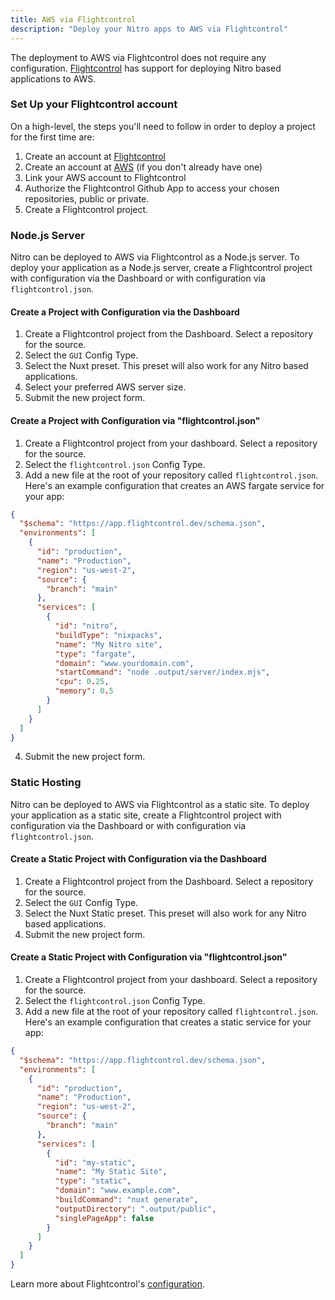 ```yaml
---
title: AWS via Flightcontrol
description: "Deploy your Nitro apps to AWS via Flightcontrol"
---
```


The deployment to AWS via Flightcontrol does not require any configuration. [Flightcontrol](https://flightcontrol.dev?ref=nitro) has support for deploying Nitro based applications to AWS.

### Set Up your Flightcontrol account

On a high-level, the steps you'll need to follow in order to deploy a project for the first time are:

1. Create an account at [Flightcontrol](https://app.flightcontrol.dev/signup?ref=nitro)
2. Create an account at [AWS](https://portal.aws.amazon.com/billing/signup) (if you don't already have one)
3. Link your AWS account to Flightcontrol
4. Authorize the Flightcontrol Github App to access your chosen repositories, public or private.
5. Create a Flightcontrol project.

### Node.js Server

Nitro can be deployed to AWS via Flightcontrol as a Node.js server. To deploy your application as a Node.js server, create a Flightcontrol project with configuration via the Dashboard or with configuration via `flightcontrol.json`.

#### Create a Project with Configuration via the Dashboard

1. Create a Flightcontrol project from the Dashboard. Select a repository for the source.
2. Select the `GUI` Config Type.
3. Select the Nuxt preset. This preset will also work for any Nitro based applications.
4. Select your preferred AWS server size.
5. Submit the new project form.

#### Create a Project with Configuration via "flightcontrol.json"

1. Create a Flightcontrol project from your dashboard. Select a repository for the source.
2. Select the `flightcontrol.json` Config Type.
3. Add a new file at the root of your repository called `flightcontrol.json`. Here's an example configuration that creates an AWS fargate service for your app:

```json
{
  "$schema": "https://app.flightcontrol.dev/schema.json",
  "environments": [
    {
      "id": "production",
      "name": "Production",
      "region": "us-west-2",
      "source": {
        "branch": "main"
      },
      "services": [
        {
          "id": "nitro",
          "buildType": "nixpacks",
          "name": "My Nitro site",
          "type": "fargate",
          "domain": "www.yourdomain.com",
          "startCommand": "node .output/server/index.mjs",
          "cpu": 0.25,
          "memory": 0.5
        }
      ]
    }
  ]
}
```

4. Submit the new project form.

### Static Hosting

Nitro can be deployed to AWS via Flightcontrol as a static site. To deploy your application as a static site, create a Flightcontrol project with configuration via the Dashboard or with configuration via `flightcontrol.json`.

#### Create a Static Project with Configuration via the Dashboard

1. Create a Flightcontrol project from the Dashboard. Select a repository for the source.
2. Select the `GUI` Config Type.
3. Select the Nuxt Static preset. This preset will also work for any Nitro based applications.
4. Submit the new project form.

#### Create a Static Project with Configuration via "flightcontrol.json"

1. Create a Flightcontrol project from your dashboard. Select a repository for the source.
2. Select the `flightcontrol.json` Config Type.
3. Add a new file at the root of your repository called `flightcontrol.json`. Here's an example configuration that creates a static service for your app:

```json
{
  "$schema": "https://app.flightcontrol.dev/schema.json",
  "environments": [
    {
      "id": "production",
      "name": "Production",
      "region": "us-west-2",
      "source": {
        "branch": "main"
      },
      "services": [
        {
          "id": "my-static",
          "name": "My Static Site",
          "type": "static",
          "domain": "www.example.com",
          "buildCommand": "nuxt generate",
          "outputDirectory": ".output/public",
          "singlePageApp": false
        }
      ]
    }
  ]
}
```

Learn more about Flightcontrol's [configuration](https://flightcontrol.dev/docs?ref=nitro).
